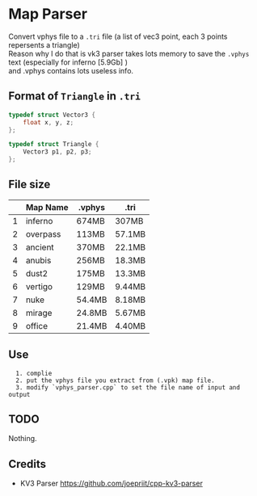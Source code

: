 # Map Parser
Convert vphys file to a `.tri` file (a list of vec3 point, each 3 points repersents a triangle) \
Reason why I do that is vk3 parser takes lots memory to save the `.vphys` text (especially for inferno [5.9Gb] ) \
and .vphys contains lots useless info. 

## Format of `Triangle` in `.tri`

```c++
typedef struct Vector3 {
    float x, y, z;
};

typedef struct Triangle {
    Vector3 p1, p2, p3;
};
```

## File size

| |  Map Name | .vphys | .tri |
| ---- | ---- | ---- | ---- |
| 1 | inferno | 674MB | 307MB |
| 2 | overpass | 113MB | 57.1MB |
| 3 | ancient | 370MB | 22.1MB |
| 4 | anubis | 256MB | 18.3MB |
| 5 | dust2 | 175MB | 13.3MB |
| 6 | vertigo | 129MB | 9.44MB |
| 7 | nuke | 54.4MB | 8.18MB |
| 8 | mirage | 24.8MB | 5.67MB |
| 9 | office | 21.4MB | 4.40MB |

## Use

```
  1. complie
  2. put the vphys file you extract from (.vpk) map file.
  3. modify `vphys_parser.cpp` to set the file name of input and output
```

## TODO
Nothing.

## Credits

- KV3 Parser https://github.com/joepriit/cpp-kv3-parser
